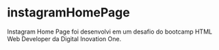 # instagramHomePage
Instagram Home Page foi desenvolvi em um desafio do bootcamp HTML Web Developer da Digital Inovation One.
